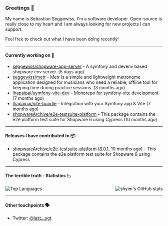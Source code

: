 ### Greetings 👋

My name is Sebastian Seggewiss, I'm a software developer.
Open-source is really close to my heart and I am always looking for new projects I can support.

Feel free to check out what I have been doing recently!

---

#### Currently working on 💪

- [seggewiss/shopware-app-server](https://github.com/seggewiss/shopware-app-server) - A symfony and devenv based shopware env server. (5 days ago)
- [seggewiss/metr](https://github.com/seggewiss/metr) - Metr is a simple and lightweight metronome application designed for musicians who need a reliable, offline tool for keeping time during practice sessions. (3 months ago)
- [lhapaipai/symfony-vite-dev](https://github.com/lhapaipai/symfony-vite-dev) - Monorepo for symfony-vite development (7 months ago)
- [lhapaipai/vite-bundle](https://github.com/lhapaipai/vite-bundle) - Integration with your Symfony app &amp; Vite (7 months ago)
- [shopwareArchive/e2e-testsuite-platform](https://github.com/shopwareArchive/e2e-testsuite-platform) - This package contains the e2e platform test suite for Shopware 6 using Cypress (10 months ago)

---

#### Releases I have contributed to 📦

- [shopwareArchive/e2e-testsuite-platform](https://github.com/shopwareArchive/e2e-testsuite-platform) ([8.0.1](https://github.com/shopwareArchive/e2e-testsuite-platform/releases/tag/8.0.1), 10 months ago) - This package contains the e2e platform test suite for Shopware 6 using Cypress

---

#### The terrible truth - Statistics 📉

<img align="right" alt="shyim's GitHub stats" src="https://github-readme-stats.vercel.app/api?username=seggewiss&count_private=1&show_icons=true&" />

![Top Languages](https://github-readme-stats.vercel.app/api/top-langs/?username=seggewiss)

---

#### Other touchpoints 🗣

- Twitter: [@last__sgt](https://twitter.com/last__sgt)
